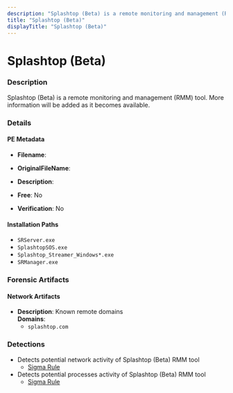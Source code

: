 ```yaml
---
description: "Splashtop (Beta) is a remote monitoring and management (RMM) tool. More information will be added as it becomes available."
title: "Splashtop (Beta)"
displayTitle: "Splashtop (Beta)"
---
```




# Splashtop (Beta)


### Description

Splashtop (Beta) is a remote monitoring and management (RMM) tool. More information will be added as it becomes available.




### Details


#### PE Metadata
- **Filename**: 
- **OriginalFileName**: 
- **Description**: 


- **Free**: No

- **Verification**: No




#### Installation Paths
- `SRServer.exe`
- `SplashtopSOS.exe`
- `Splashtop_Streamer_Windows*.exe`
- `SRManager.exe`

### Forensic Artifacts




#### Network Artifacts
- **Description**: Known remote domains
<br/>**Domains**:
    - `splashtop.com`


### Detections
- Detects potential network activity of Splashtop (Beta) RMM tool
  - [Sigma Rule](https://github.com/magicsword-io/LOLRMM/blob/main/detections/sigma/splashtop__beta__network_sigma.yml)
- Detects potential processes activity of Splashtop (Beta) RMM tool
  - [Sigma Rule](https://github.com/magicsword-io/LOLRMM/blob/main/detections/sigma/splashtop__beta__processes_sigma.yml)



